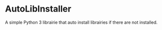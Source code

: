# AutoLibInstaller
A simple Python 3 librairie that auto install librairies if there are not installed.
